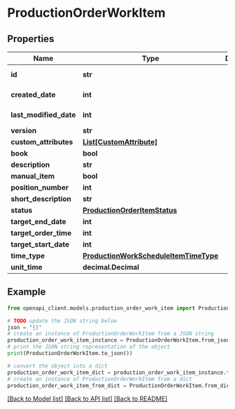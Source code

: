 # ProductionOrderWorkItem


## Properties

Name | Type | Description | Notes
------------ | ------------- | ------------- | -------------
**id** | **str** |  | [optional] [readonly] 
**created_date** | **int** |  | [optional] [readonly] 
**last_modified_date** | **int** |  | [optional] [readonly] 
**version** | **str** |  | [optional] 
**custom_attributes** | [**List[CustomAttribute]**](CustomAttribute.md) |  | [optional] 
**book** | **bool** |  | [optional] 
**description** | **str** |  | [optional] 
**manual_item** | **bool** |  | [optional] 
**position_number** | **int** |  | [optional] 
**short_description** | **str** |  | [optional] 
**status** | [**ProductionOrderItemStatus**](ProductionOrderItemStatus.md) |  | [optional] 
**target_end_date** | **int** |  | [optional] 
**target_order_time** | **int** |  | [optional] 
**target_start_date** | **int** |  | [optional] 
**time_type** | [**ProductionWorkScheduleItemTimeType**](ProductionWorkScheduleItemTimeType.md) |  | [optional] 
**unit_time** | **decimal.Decimal** |  | [optional] 

## Example

```python
from openapi_client.models.production_order_work_item import ProductionOrderWorkItem

# TODO update the JSON string below
json = "{}"
# create an instance of ProductionOrderWorkItem from a JSON string
production_order_work_item_instance = ProductionOrderWorkItem.from_json(json)
# print the JSON string representation of the object
print(ProductionOrderWorkItem.to_json())

# convert the object into a dict
production_order_work_item_dict = production_order_work_item_instance.to_dict()
# create an instance of ProductionOrderWorkItem from a dict
production_order_work_item_from_dict = ProductionOrderWorkItem.from_dict(production_order_work_item_dict)
```
[[Back to Model list]](../README.md#documentation-for-models) [[Back to API list]](../README.md#documentation-for-api-endpoints) [[Back to README]](../README.md)


